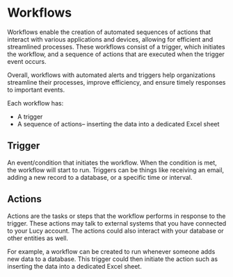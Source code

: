 # Workflows

Workflows enable the creation of automated sequences of actions that interact with various applications and devices, allowing for efficient and streamlined processes. These workflows consist of a trigger, which initiates the workflow, and a sequence of actions that are executed when the trigger event occurs.

Overall, workflows with automated alerts and triggers help organizations streamline their processes, improve efficiency, and ensure timely responses to important events.

Each workflow has:

* A trigger
* A sequence of actions– inserting the data into a dedicated Excel sheet

## **Trigger**

An event/condition that initiates the workflow. When the condition is met, the workflow will start to run. Triggers can be things like receiving an email, adding a new record to a database, or a specific time or interval.

## Actions

Actions are the tasks or steps that the workflow performs in response to the trigger. These actions may talk to external systems that you have connected to your Lucy account. The actions could also interact with your database or other entities as well.

For example, a workflow can be created to run whenever someone adds new data to a database. This trigger could then initiate the action such as inserting the data into a dedicated Excel sheet.

